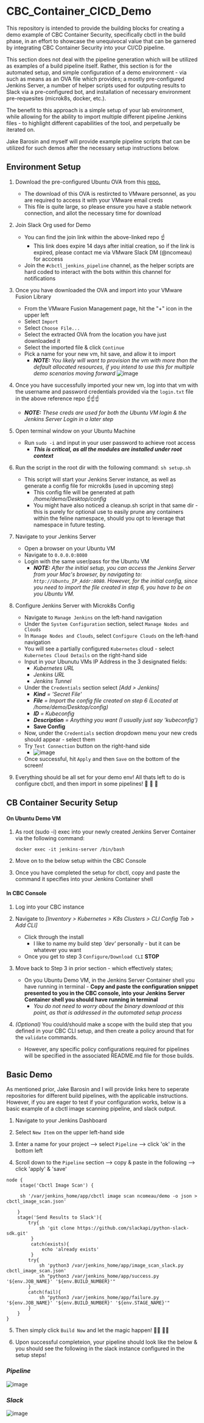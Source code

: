 # CBC_Container_CICD_Demo

This repository is intended to provide the building blocks for creating a demo example of CBC Container Security, specifically cbctl in the build phase, in an effort to showcase the unequivocal value that can be garnered by integrating CBC Container Security into your CI/CD pipeline.

This section does not deal with the pipeline generation which will be utilized as examples of a build pipeline itself. Rather, this section is for the automated setup, and simple configuration of a demo environment - via such as means as an OVA file which provides; a mostly pre-configured Jenkins Server, a number of helper scripts used for outputing results to Slack via a pre-configured bot, and installation of necessary environment pre-requesites (microk8s, docker, etc.). 

The benefit to this approach is a simple setup of your lab environment, while allowing for the ability to import multiple different pipeline Jenkins files - to highlight different capabilities of the tool, and perpetually be iterated on.

Jake Barosin and myself will provide example pipeline scripts that can be utilized for such demos after the necessary setup instructions below.


## Environment Setup

1. Download the pre-configured Ubuntu OVA from this [repo.](https://onevmw-my.sharepoint.com/:f:/g/personal/ncomeau_vmware_com/Eni52TfGmutDvEkY7Z7Zk6MBo0GTAqxYmSQAEfbRX8L01A?e=A7t15f)
    * The download of this OVA is restircted to VMware personnel, as you are required to access it with your VMware email creds
    * This file is quite large, so please ensure you have a stable network connection, and allot the necessary time for download
    
2. Join Slack Org used for Demo
    * You can find the join link within the above-linked repo ☝️
      * This link does expire 14 days after initial creation, so if the link is expired, please contact me via VMware Slack DM (@ncomeau) for acccess
    * Join the ```#cbctl_jenkins_pipeline``` channel, as the helper scripts are hard coded to interact with the bots within this channel for notifications
    
3. Once you have downloaded the OVA and import into your VMware Fusion Library 
    * From the VMware Fusion Management page, hit the "+" icon in the upper left
    * Select ```Import```
    * Select ```Choose File...```
    * Select the extracted OVA from the location you have just downloaded it
    * Select the imported file & click ```Continue```
    * Pick a name for your new vm, hit save, and allow it to import
      * _**NOTE:** You likely will want to provision the vm with more than the default allocated resources, if you intend to use this for multiple demo scenarios moving forward_
      ![image](https://user-images.githubusercontent.com/18126247/125986432-9c2ae2fa-389d-4dca-b23d-d080d96ce5be.png)
4. Once you have successfully imported your new vm, log into that vm with the username and password credentials provided via the ```login.txt``` file in the above reference repo ☝️☝️☝️
    * _**NOTE:** These creds are used for both the Ubuntu VM login & the Jenkins Server Login in a later step_
    
5. Open terminal window on your Ubuntu Machine
    * Run ```sudo -i``` and input in your user password to achieve root access
      * _**This is critical, as all the modules are installed under root context**_ 
    
6. Run the script in the root dir with the following command: ```sh setup.sh```
    * This script will start your Jenkins Server instance, as well as generate a config file for microk8s (used in upcoming step)
      * This config file will be generated at path _/home/demo/Desktop/config_
      * You might have also noticed a cleanup.sh script in that same dir - this is purely for optional use to easily prune any containers within the feline namespace, should you opt to leverage that namespace in future testing.


7. Navigate to your Jenkins Server
    * Open a browser on your Ubuntu VM
    * Navigate to ```0.0.0.0:8080```
    * Login with the same user/pass for the Ubuntu VM
      * _**NOTE:** After the initial setup, you can access the Jenkins Server from your Mac's browser, by navigating to:  ```http://Ubuntu_IP_Addr:8080```. However, for the initial config, since you need to import the file created in step 6, you have to be on you Ubuntu VM._

8. Configure Jenkins Server with Microk8s Config
    * Navigate to ```Manage Jenkins``` on the left-hand navigation
    * Under the ```System Configuration``` section, select ```Manage Nodes and Clouds```
    * In ```Manage Nodes and Clouds```, select ```Configure Clouds``` on the left-hand navigation
    * You will see a partially configured ```Kubernetes``` cloud - select ```Kubernetes Cloud Details``` on the right-hand side
    * Input in your Ubunutu VMs IP Address in the 3 designated fields: 
      *  _Kubernetes URL_
      *  _Jenkins URL_
      *  _Jenkins Tunnel_
    *  Under the ```Credentials``` section select _\[Add > Jenkins\]_
        * _**Kind** = 'Secret File'_
        * _**File** = Import the config file created on step 6 (Located at /home/demo/Desktop/config)_
        * _**ID** = Kubeconfig_
        * _**Description** = Anything you want (I usually just say 'kubeconfig')_
        * **Save Config**
    * Now, under the ```Credentials``` section dropdown menu your new creds should appear - select them
    * Try ```Test Connection``` button on the right-hand side
      * ![image](https://user-images.githubusercontent.com/18126247/125995463-d4abb12a-36b0-471c-983b-f3830a72fea6.png)
    * Once successful, hit ```Apply``` and then ``Save`` on the bottom of the screen!


9. Everything should be all set for your demo env! All thats left to do is configure cbctl, and then import in some pipelines! 🎉 🎉 🎉




## CB Container Security Setup

#### On Ubuntu Demo VM

1. As root (sudo -i) exec into your newly created Jenkins Server Container via the following command:

    ```docker exec -it jenkins-server /bin/bash```
    
2. Move on to the below setup within the CBC Console 

3. Once you have completed the setup for cbctl, copy and paste the command it specifies into your Jenkins Container shell

#### In CBC Console

1. Log into your CBC instance

2. Navigate to _\[Inventory > Kubernetes > K8s Clusters > CLI Config Tab > Add CLI\]_ 
    * Click through the install
      * I like to name my build step _'dev'_  personally - but it can be whatever you want
    * Once you get to step 3 ```Configure/Download CLI``` **STOP** 

3. Move back to Step 3 in prior section - which effectively states;
      * On you Ubuntu Demo VM, in the Jenkins Server Container shell you have running in terminal - 
**Copy and paste the configuration snippet presented to you in the CBC console, into your Jenkins Server Container shell you should have running in terminal**
        * _You do not need to worry about the binary download at this point, as that is addressed in the automated setup process_

4. _(Optional)_ You could/should make a scope with the build step that you defined in your CBC CLI setup, and then create a policy around that for the ```validate``` commands. 
    * However, any specific policy configurations required for pipelines will be specified in the associated README.md file for those builds.


## Basic Demo

As mentioned prior, Jake Barosin and I will provide links here to seperate repositories for different build pipelines, with the applicable instructions. However, if you are eager to test if your configuration works, below is a basic example of a cbctl image scanning pipeline, and slack output.

1. Navigate to your Jenkins Dashboard

2. Select ```New Item``` on the upper left-hand side

3. Enter a name for your project --> select ```Pipeline``` --> click 'ok' in the bottom left

4. Scroll down to the ```Pipeline``` section --> copy & paste in the following --> click 'apply' & 'save'
```
node {
     stage('Cbctl Image Scan') {
         
     sh '/var/jenkins_home/app/cbctl image scan ncomeau/demo -o json > cbctl_image_scan.json'
     
    }
    stage('Send Results to Slack'){
        try{
            sh 'git clone https://github.com/slackapi/python-slack-sdk.git'
         }
         catch(exists){
             echo 'already exists'
         }
        try{
            sh 'python3 /var/jenkins_home/app/image_scan_slack.py cbctl_image_scan.json'
            sh "python3 /var/jenkins_home/app/success.py '${env.JOB_NAME}' '${env.BUILD_NUMBER}'"
        }
        catch(fail){
            sh "python3 /var/jenkins_home/app/failure.py '${env.JOB_NAME}' '${env.BUILD_NUMBER}' '${env.STAGE_NAME}'"
        }
    }
}
```
5. Then simply click ```Build Now``` and let the magic happen! 🧙‍♂️ 🧙‍♀️

6. Upon successful completeion, your pipeline should look like the below & you should see the following in the slack instance configured in the setup steps!

### _Pipeline_
![image](https://user-images.githubusercontent.com/18126247/126008145-23e08873-eb7e-40d0-8755-b19080461c37.png)


### _Slack_
![image](https://user-images.githubusercontent.com/18126247/126007932-0cf4cc0c-234b-478a-bc9d-39a80e2c2362.png)
